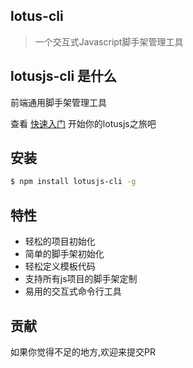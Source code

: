 ## lotus-cli

> 一个交互式Javascript脚手架管理工具

## lotusjs-cli 是什么

前端通用脚手架管理工具

查看 [快速入门](./docs/quickstart.md) 开始你的lotusjs之旅吧
## 安装
```bash
$ npm install lotusjs-cli -g
```

## 特性

* 轻松的项目初始化
* 简单的脚手架初始化
* 轻松定义模板代码
* 支持所有js项目的脚手架定制
* 易用的交互式命令行工具

## 贡献

如果你觉得不足的地方,欢迎来提交PR